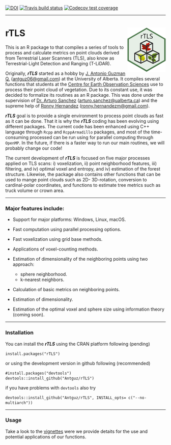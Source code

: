 [![DOI](https://zenodo.org/badge/162520913.svg)](https://zenodo.org/badge/latestdoi/162520913)
[![Travis build status](https://travis-ci.com/Antguz/rTLS.svg?branch=master)](https://travis-ci.com/Antguz/rTLS)
[![Codecov test coverage](https://codecov.io/gh/Antguz/rTLS/branch/master/graph/badge.svg)](https://codecov.io/gh/Antguz/rTLS?branch=master)

***

# rTLS <img src="man/figures/rTLS_logo.png" align="right" alt="" width="120" />

This is an R package to that compiles a series of tools to process and calculate metrics on point clouds derived from Terrestrial Laser Scanners (TLS), also know as Terrestrial-Light Detection and Ranging (T-LiDAR).

Originally, ___rTLS___ started as a hobby by [J. Antonio Guzman Q.](https://www.jaguzmanq.com/) (<antguz06@gmail.com>) at the University of Alberta. It compiles several functions that students at the [Centre for Earth Observation Sciences](https://www.ualberta.ca/centre-for-earth-observation-sciences/index.html) use to process their point cloud of vegetation. Due to its constant use, it was decided to formalize its routines as an R package. This was done under the supervision of [Dr. Arturo Sanchez](https://www.ualberta.ca/science/about-us/contact-us/faculty-directory/arturo-sanchez-azofeifa) (<arturo.sanchez@ualberta.ca>) and the supreme help of [Ronny Hernandez](http://ronnyhdez.rbind.io/) (<ronny.hernandezm@gmail.com>). 

___rTLS___ goal is to provide a single environment to process point clouds as fast as it can be done. That it is why the ___rTLS___ coding has been evolving using different packages. The current code has been enhanced using C++ language through `Rcpp` and `RcppArmadillo` packages, and most of the time-consuming processed can be run using for parallel computing through `OpenMP`. In the future, if there is a faster way to run our main routines, we will probably change our code!

The current development of ___rTLS___ is focused on five major processes applied on TLS scans: i) voxelization, ii) point neighborhood features, iii) filtering, and iv) optimal voxel and entropy, and iv) estimation of the forest structure. Likewise, the package also contains other functions that can be used to mange point clouds such as 2D- 3D-rotation, conversion to cardinal-polar coordinates, and functions to estimate tree metrics such as truck volume or crown area.

***

### Major features include:

* Support for major platforms: Windows, Linux, macOS.

* Fast computation using parallel processing options.

* Fast voxelization using grid base methods.

* Applications of voxel-counting methods.

* Estimation of dimensionality of the neighboring points using two approach: 
    + sphere neighborhood. 
    + k-nearest neighbors.

* Calculation of basic metrics on neighboring points.

* Estimation of dimensionality.

* Estimation of the optimal voxel and sphere size using information theory (coming soon).

***

### Installation

You can install the ___rTLS___ using the CRAN platform following (pending)

```{r}
install.packages("rTLS")
```

or using the development version in github following (recommended)

```{r}
#install.packages("devtools")
devtools::install_github("Antguz/rTLS")
```
if you have problems with `devtools` also try

```{r}
devtools::install_github("Antguz/rTLS", INSTALL_opts= c("--no-multiarch"))
```

***

### Usage

Take a look to the [vignettes](https://antguz.github.io/rTLS/articles/) were we provide detaits for the use and potential applications of our functions.



